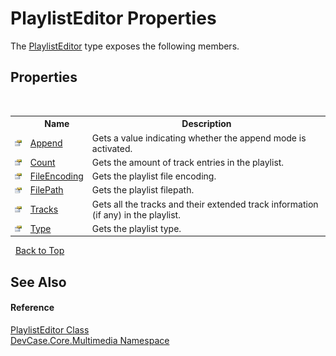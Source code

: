 # PlaylistEditor Properties
 

The <a href="T_DevCase_Core_Multimedia_PlaylistEditor">PlaylistEditor</a> type exposes the following members.


## Properties
&nbsp;<table><tr><th></th><th>Name</th><th>Description</th></tr><tr><td>![Public property](media/pubproperty.gif "Public property")</td><td><a href="P_DevCase_Core_Multimedia_PlaylistEditor_Append">Append</a></td><td>
Gets a value indicating whether the append mode is activated.</td></tr><tr><td>![Public property](media/pubproperty.gif "Public property")</td><td><a href="P_DevCase_Core_Multimedia_PlaylistEditor_Count">Count</a></td><td>
Gets the amount of track entries in the playlist.</td></tr><tr><td>![Public property](media/pubproperty.gif "Public property")</td><td><a href="P_DevCase_Core_Multimedia_PlaylistEditor_FileEncoding">FileEncoding</a></td><td>
Gets the playlist file encoding.</td></tr><tr><td>![Public property](media/pubproperty.gif "Public property")</td><td><a href="P_DevCase_Core_Multimedia_PlaylistEditor_FilePath">FilePath</a></td><td>
Gets the playlist filepath.</td></tr><tr><td>![Public property](media/pubproperty.gif "Public property")</td><td><a href="P_DevCase_Core_Multimedia_PlaylistEditor_Tracks">Tracks</a></td><td>
Gets all the tracks and their extended track information (if any) in the playlist.</td></tr><tr><td>![Public property](media/pubproperty.gif "Public property")</td><td><a href="P_DevCase_Core_Multimedia_PlaylistEditor_Type">Type</a></td><td>
Gets the playlist type.</td></tr></table>&nbsp;
<a href="#playlisteditor-properties">Back to Top</a>

## See Also


#### Reference
<a href="T_DevCase_Core_Multimedia_PlaylistEditor">PlaylistEditor Class</a><br /><a href="N_DevCase_Core_Multimedia">DevCase.Core.Multimedia Namespace</a><br />